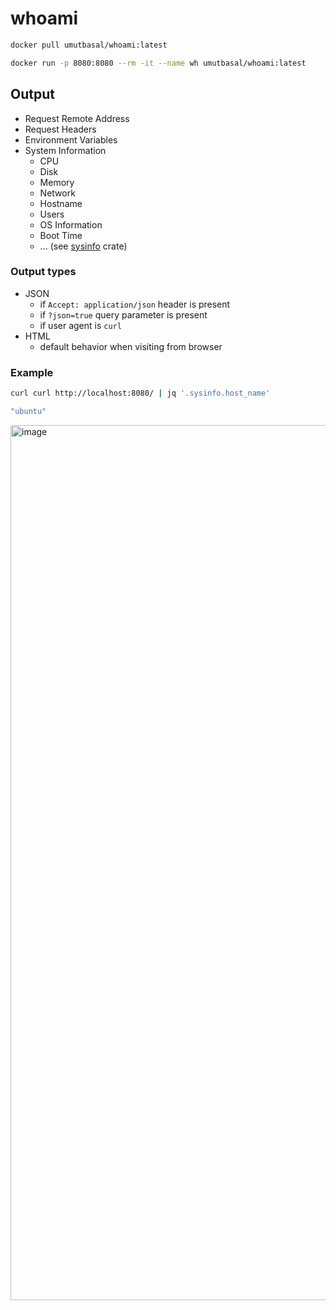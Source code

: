 # whoami

```sh
docker pull umutbasal/whoami:latest

docker run -p 8080:8080 --rm -it --name wh umutbasal/whoami:latest
```

## Output

- Request Remote Address
- Request Headers
- Environment Variables
- System Information
  - CPU
  - Disk
  - Memory
  - Network
  - Hostname
  - Users
  - OS Information
  - Boot Time
  - ... (see [sysinfo](https://docs.rs/sysinfo/latest/sysinfo/) crate)

### Output types

- JSON
  - if `Accept: application/json` header is present
  - if `?json=true` query parameter is present
  - if user agent is `curl`
- HTML
  - default behavior when visiting from browser

### Example

```sh
curl curl http://localhost:8080/ | jq '.sysinfo.host_name'

"ubuntu"
```

<img width="1400" alt="image" src="https://github.com/umutbasal/whoami/assets/21194079/0712ee8e-c63b-464f-be32-47b2d6bce258">

